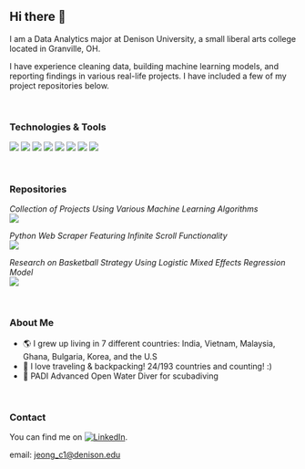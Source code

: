 ## Hi there 👋

I am a Data Analytics major at Denison University, a small liberal arts college located in Granville, OH.

I have experience cleaning data, building machine learning models, and reporting findings in various real-life projects. I have included a few of my project repositories below.

</br>

### Technologies & Tools

![](https://img.shields.io/badge/Code-Python-informational?style=flat&logo=<LOGO_NAME>&logoColor=white&color=2bbc8a)
![](https://img.shields.io/badge/Code-R-informational?style=flat&logo=<LOGO_NAME>&logoColor=white&color=2bbc8a)
![](https://img.shields.io/badge/Code-SQL-informational?style=flat&logo=<LOGO_NAME>&logoColor=white&color=2bbc8a)
![](https://img.shields.io/badge/Code-C++-informational?style=flat&logo=<LOGO_NAME>&logoColor=white&color=2bbc8a)
![](https://img.shields.io/badge/Tools-Tableau-informational?style=flat&logo=<LOGO_NAME>&logoColor=white&color=2bbc8a)
![](https://img.shields.io/badge/Tools-Stata-informational?style=flat&logo=<LOGO_NAME>&logoColor=white&color=2bbc8a)
![](https://img.shields.io/badge/Tools-Excel-informational?style=flat&logo=<LOGO_NAME>&logoColor=white&color=2bbc8a)
![](https://img.shields.io/badge/Tools-Asana-informational?style=flat&logo=<LOGO_NAME>&logoColor=white&color=2bbc8a)


</br>

### Repositories

*Collection of Projects Using Various Machine Learning Algorithms*
</br>
<a href="https://github.com/chejeong/coursework-data-analytics"><img align="center" src="https://github-readme-stats.vercel.app/api/pin/?username=chejeong&repo=coursework-data-analytics&theme=radical"/><a/>

*Python Web Scraper Featuring Infinite Scroll Functionality*
</br>
<a href="https://github.com/chejeong/class101-python-webscrape"><img align="center" src="https://github-readme-stats.vercel.app/api/pin/?username=chejeong&repo=class101-python-webscrape&theme=radical"/><a/>

*Research on Basketball Strategy Using Logistic Mixed Effects Regression Model*
</br>
<a href="https://github.com/chejeong/NBA-NCAA-analytics"><img align="center" src="https://github-readme-stats.vercel.app/api/pin/?username=chejeong&repo=NBA-NCAA-analytics&theme=radical"/><a/>



</br>


### About Me

- 🌎 I grew up living in 7 different countries: India, Vietnam, Malaysia, Ghana, Bulgaria, Korea, and the U.S
- 🚶 I love traveling & backpacking! 24/193 countries and counting! :)
- 🤿 PADI Advanced Open Water Diver for scubadiving


</br>

### Contact

You can find me on [![LinkedIn][1.2]][1].

[1.2]: https://i.stack.imgur.com/gVE0j.png (LinkedIn icon without padding)
[1]: https://www.linkedin.com/in/che-jeong/


email: jeong_c1@denison.edu
